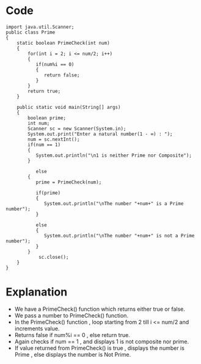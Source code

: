 # Code
```
import java.util.Scanner;
public class Prime
{
    static boolean PrimeCheck(int num) 
    {
        for(int i = 2; i <= num/2; i++) 
        {
           if(num%i == 0) 
           {
              return false;
           }
        }
        return true;
    }
    
    public static void main(String[] args) 
    {
        boolean prime;
        int num;
        Scanner sc = new Scanner(System.in);
        System.out.print("Enter a natural number(1 - ∞) : ");
        num = sc.nextInt();
        if(num == 1) 
        {
           System.out.println("\n1 is neither Prime nor Composite");
        } 
        
           else 
        {
           prime = PrimeCheck(num);
           
           if(prime) 
           {
              System.out.println("\nThe number "+num+" is a Prime number");
           }
           
           else 
           {
              System.out.println("\nThe number "+num+" is not a Prime number");
           }
        }
            sc.close();
    }
}
```

# Explanation

- We have a PrimeCheck() function which returns either true or false.
- We pass a number to PrimeCheck() function.
- In the PrimeCheck() function , loop starting from 2 till i <= num/2 and increments value.
- Returns false if num%i == 0 , else return true.
- Again checks if num == 1 , and displays 1 is not composite nor prime.
- If value returned from PrimeCheck() is true , displays the number is Prime , else displays the number is Not Prime.

